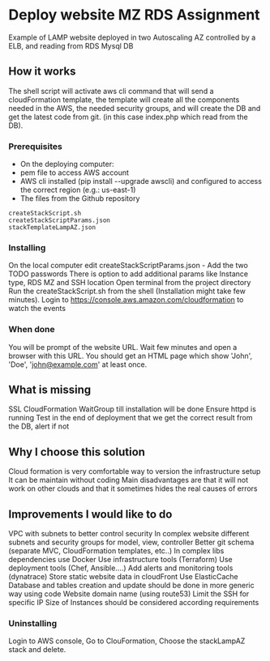 # Deploy website MZ RDS Assignment

Example of LAMP website deployed in two Autoscaling AZ controlled by a ELB, 
and reading from RDS Mysql DB

## How it works

The shell script will activate aws cli command that will send a cloudFormation template,
the template will create all the components needed in the AWS, the needed security groups,
and will create the DB and get the latest code from git. 
(in this case index.php which read from the DB).

### Prerequisites

- On the deploying computer:
- pem file to access AWS account
- AWS cli installed (pip install --upgrade awscli) and configured to access the correct region (e.g.: us-east-1)
- The files from the Github repository
```
createStackScript.sh
createStackScriptParams.json
stackTemplateLampAZ.json
```

### Installing

On the local computer edit createStackScriptParams.json - Add the two TODO passwords
There is option to add additional params like Instance type, RDS MZ and SSH location
Open terminal from the project directory
Run the createStackScript.sh from the shell
(Installation might take few minutes).
Login to https://console.aws.amazon.com/cloudformation to watch the events

### When done

You will be prompt of the website URL.
Wait few minutes and open a browser with this URL.
You should get an HTML page which show 'John', 'Doe', 'john@example.com' at least once.  


## What is missing

SSL
CloudFormation WaitGroup till installation will be done
Ensure httpd is running
Test in the end of deployment that we get the correct result from the DB, alert if not


## Why I choose this solution

Cloud formation is very comfortable way to version the infrastructure setup
It can be maintain without coding
Main disadvantages are that it will not work on other clouds and that it sometimes hides 
the real causes of errors


## Improvements I would like to do

VPC with subnets to better control security
In complex website different subnets and security groups for model, view, controller
Better git schema (separate MVC, CloudFormation templates, etc..) 
In complex libs dependencies use Docker
Use infrastructure tools (Terraform)
Use deployment tools (Chef, Ansible....)
Add alerts and monitoring tools (dynatrace)
Store static website data in cloudFront
Use ElasticCache
Database and tables creation and update should be done in more generic way using code
Website domain name (using route53)
Limit the SSH for specific IP
Size of Instances should be considered according requirements


### Uninstalling

Login to AWS console, Go to ClouFormation, Choose the stackLampAZ stack and delete.

